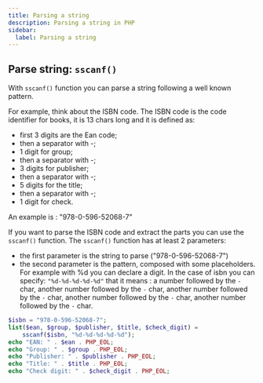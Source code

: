 ```yaml
---
title: Parsing a string
description: Parsing a string in PHP
sidebar:
  label: Parsing a string
---
```


## Parse string: `sscanf()`
 With `sscanf()` function you can parse a string following a well known pattern.

For example, think about the ISBN code. The ISBN code is the code identifier for books, it is 13 chars long and it is defined as:

- first 3 digits are the Ean code;
- then a separator with -;
- 1 digit for group;
- then a separator with -;
- 3 digits for publisher;
- then a separator with -;
- 5 digits for the title;
- then a separator with -;
- 1 digit for check.

An example is : "978-0-596-52068-7"

If you want to parse the ISBN code and extract the parts you can use the `sscanf()` function. The `sscanf()` function has at least 2 parameters:

- the first parameter is the string to parse ("978-0-596-52068-7")
- the second parameter is the pattern, composed with some placeholders. For example with %d you can declare a digit. In the case of isbn you can specify: `"%d-%d-%d-%d-%d"` that it means : a number followed by the `-` char, another number followed by the `-` char, another number followed by the `-` char, another number followed by the `-` char, another number followed by the `-` char.

```php
$isbn = "978-0-596-52068-7";
list($ean, $group, $publisher, $title, $check_digit) =
    sscanf($isbn, "%d-%d-%d-%d-%d");
echo "EAN: " . $ean . PHP_EOL;
echo "Group: " . $group . PHP_EOL;
echo "Publisher: " . $publisher . PHP_EOL;
echo "Title: " . $title . PHP_EOL;
echo "Check digit: " . $check_digit . PHP_EOL;
```
